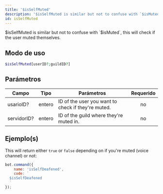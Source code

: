 ```yaml
---
title: '$isSelfMuted'
description: '$isSelfMuted is similar but not to confuse with `$isMuted`, this will check if the user muted themselves.'
id: isSelfMuted
---
```


$isSelfMuted is similar but not to confuse with `$isMuted`, this will check if the user muted themselves.

## Modo de uso

```php
$isSelfMuted[userID?;guildID?]
```

## Parámetros

| Campo       | Tipo   | Parámetros                                         | Requerido |
| ----------- | ------ | -------------------------------------------------- |:---------:|
| usarioID?   | entero | ID of the user you want to check if they're muted. |    no     |
| servidorID? | entero | ID of the guild where they're muted in.            |    no     |

## Ejemplo(s)

This will return either `true` or `false` depending on if you're muted (voice channel) or not:

```javascript
bot.command({
    name: 'isSelfDeafened',
    code: `
  $isSelfDeafened
  `
});
```
